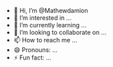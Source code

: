 - 👋 Hi, I’m @Mathewdamion
- 👀 I’m interested in ...
- 🌱 I’m currently learning ...
- 💞️ I’m looking to collaborate on ...
- 📫 How to reach me ...
- 😄 Pronouns: ...
- ⚡ Fun fact: ...

<!---
Mathewdamion/Mathewdamion is a ✨ special ✨ repository because its `README.md` (this file) appears on your GitHub profile.
You can click the Preview link to take a look at your changes.
--->
